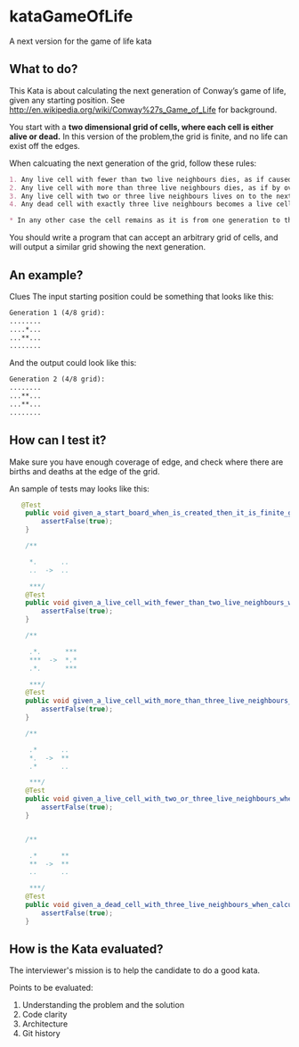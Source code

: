 kataGameOfLife
==============

A next version for the game of life kata

## What to do?

This Kata is about calculating the next generation of Conway’s game of life, given any starting position. See http://en.wikipedia.org/wiki/Conway%27s_Game_of_Life for background.

You start with a **two dimensional grid of cells, where each cell is either alive or dead.** In this version of the problem,the grid is finite, and no life can exist off the edges.

When calcuating the next generation of the grid, follow these rules:

```markdown
1. Any live cell with fewer than two live neighbours dies, as if caused by underpopulation.
2. Any live cell with more than three live neighbours dies, as if by overcrowding.
3. Any live cell with two or three live neighbours lives on to the next generation.
4. Any dead cell with exactly three live neighbours becomes a live cell.

* In any other case the cell remains as it is from one generation to the next.
```
You should write a program that can accept an arbitrary grid of cells, and will output a similar grid showing the next generation.

## An example?

Clues
The input starting position could be something that looks like this:

```markdown
Generation 1 (4/8 grid):
........
....*...
...**...
........
```

And the output could look like this:

```markdown
Generation 2 (4/8 grid):
........
...**...
...**...
........
```

## How can I test it?

Make sure you have enough coverage of edge, and check where there are births and deaths at the edge of the grid.

An sample of tests may looks like this:

```java
   @Test
    public void given_a_start_board_when_is_created_then_it_is_finite_grid_with_dead_or_alive_cells() {
        assertFalse(true);
    }

    /**

     *.      ..
     ..  ->  ..

     ***/
    @Test
    public void given_a_live_cell_with_fewer_than_two_live_neighbours_when_calculate_next_generation_then_dies() {
        assertFalse(true);
    }

    /**

     .*.      ***
     ***  ->  *.*
     .*.      ***

     ***/
    @Test
    public void given_a_live_cell_with_more_than_three_live_neighbours_when_calculate_next_generation_then_dies() {
        assertFalse(true);
    }

    /**

     .*      ..
     *.  ->  **
     .*      ..

     ***/
    @Test
    public void given_a_live_cell_with_two_or_three_live_neighbours_when_calculate_next_generation_then_lives() {
        assertFalse(true);
    }


    /**

     .*      **
     **  ->  **
     ..      ..

     ***/
    @Test
    public void given_a_dead_cell_with_three_live_neighbours_when_calculate_next_generation_then_lives() {
        assertFalse(true);
    }
```

## How is the Kata evaluated?

The interviewer's mission is to help the candidate to do a good kata.

Points to be evaluated:

1. Understanding the problem and the solution
2. Code clarity
3. Architecture
4. Git history